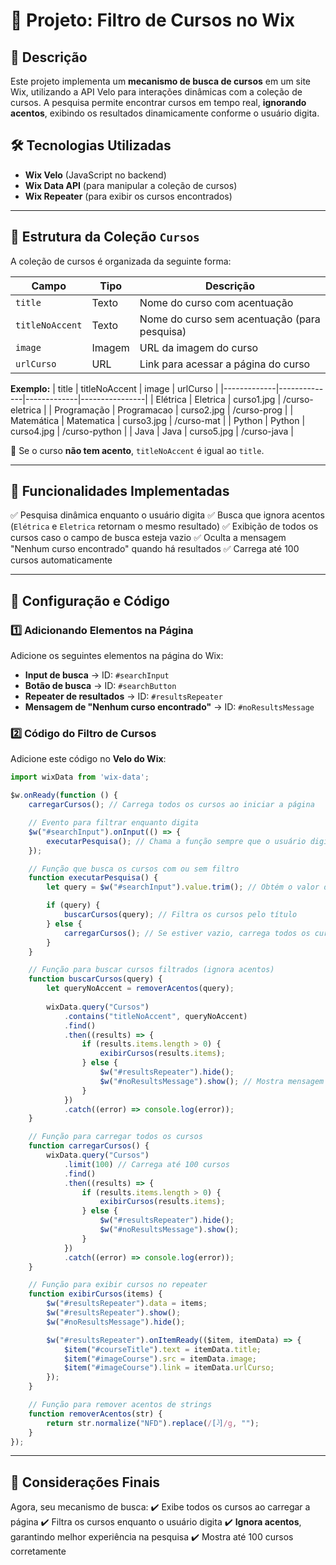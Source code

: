 # 🚀 Projeto: Filtro de Cursos no Wix

## 📌 Descrição
Este projeto implementa um **mecanismo de busca de cursos** em um site Wix, utilizando a API Velo para interações dinâmicas com a coleção de cursos. A pesquisa permite encontrar cursos em tempo real, **ignorando acentos**, exibindo os resultados dinamicamente conforme o usuário digita.

## 🛠️ Tecnologias Utilizadas
- **Wix Velo** (JavaScript no backend)
- **Wix Data API** (para manipular a coleção de cursos)
- **Wix Repeater** (para exibir os cursos encontrados)

---

## 📂 Estrutura da Coleção `Cursos`
A coleção de cursos é organizada da seguinte forma:

| Campo          | Tipo   | Descrição                                      |
|---------------|--------|------------------------------------------------|
| `title`       | Texto  | Nome do curso com acentuação                   |
| `titleNoAccent` | Texto  | Nome do curso sem acentuação (para pesquisa)   |
| `image`       | Imagem | URL da imagem do curso                         |
| `urlCurso`    | URL    | Link para acessar a página do curso            |

**Exemplo:**
| title        | titleNoAccent  | image        | urlCurso          |
|-------------|--------------|-------------|----------------|
| Elétrica    | Eletrica     | curso1.jpg  | /curso-eletrica |
| Programação | Programacao  | curso2.jpg  | /curso-prog     |
| Matemática  | Matematica   | curso3.jpg  | /curso-mat      |
| Python      | Python      | curso4.jpg  | /curso-python   |
| Java        | Java        | curso5.jpg  | /curso-java     |

🔹 Se o curso **não tem acento**, `titleNoAccent` é igual ao `title`.

---

## 🎯 Funcionalidades Implementadas
✅ Pesquisa dinâmica enquanto o usuário digita
✅ Busca que ignora acentos (`Elétrica` e `Eletrica` retornam o mesmo resultado)
✅ Exibição de todos os cursos caso o campo de busca esteja vazio
✅ Oculta a mensagem "Nenhum curso encontrado" quando há resultados
✅ Carrega até 100 cursos automaticamente

---

## 🔧 Configuração e Código
### **1️⃣ Adicionando Elementos na Página**
Adicione os seguintes elementos na página do Wix:
- **Input de busca** → ID: `#searchInput`
- **Botão de busca** → ID: `#searchButton`
- **Repeater de resultados** → ID: `#resultsRepeater`
- **Mensagem de "Nenhum curso encontrado"** → ID: `#noResultsMessage`

### **2️⃣ Código do Filtro de Cursos**
Adicione este código no **Velo do Wix**:

```javascript
import wixData from 'wix-data';

$w.onReady(function () {
    carregarCursos(); // Carrega todos os cursos ao iniciar a página

    // Evento para filtrar enquanto digita
    $w("#searchInput").onInput(() => {
        executarPesquisa(); // Chama a função sempre que o usuário digita
    });

    // Função que busca os cursos com ou sem filtro
    function executarPesquisa() {
        let query = $w("#searchInput").value.trim(); // Obtém o valor digitado

        if (query) {
            buscarCursos(query); // Filtra os cursos pelo título
        } else {
            carregarCursos(); // Se estiver vazio, carrega todos os cursos
        }
    }

    // Função para buscar cursos filtrados (ignora acentos)
    function buscarCursos(query) {
        let queryNoAccent = removerAcentos(query);
        
        wixData.query("Cursos")
            .contains("titleNoAccent", queryNoAccent)
            .find()
            .then((results) => {
                if (results.items.length > 0) {
                    exibirCursos(results.items);
                } else {
                    $w("#resultsRepeater").hide();
                    $w("#noResultsMessage").show(); // Mostra mensagem de "Nenhum curso encontrado"
                }
            })
            .catch((error) => console.log(error));
    }

    // Função para carregar todos os cursos
    function carregarCursos() {
        wixData.query("Cursos")
            .limit(100) // Carrega até 100 cursos
            .find()
            .then((results) => {
                if (results.items.length > 0) {
                    exibirCursos(results.items);
                } else {
                    $w("#resultsRepeater").hide();
                    $w("#noResultsMessage").show();
                }
            })
            .catch((error) => console.log(error));
    }

    // Função para exibir cursos no repeater
    function exibirCursos(items) {
        $w("#resultsRepeater").data = items;
        $w("#resultsRepeater").show();
        $w("#noResultsMessage").hide();

        $w("#resultsRepeater").onItemReady(($item, itemData) => {
            $item("#courseTitle").text = itemData.title;
            $item("#imageCourse").src = itemData.image;
            $item("#imageCourse").link = itemData.urlCurso;
        });
    }

    // Função para remover acentos de strings
    function removerAcentos(str) {
        return str.normalize("NFD").replace(/[̀-ͯ]/g, "");
    }
});
```

---

## 📢 Considerações Finais
Agora, seu mecanismo de busca:
✔️ Exibe todos os cursos ao carregar a página
✔️ Filtra os cursos enquanto o usuário digita
✔️ **Ignora acentos**, garantindo melhor experiência na pesquisa
✔️ Mostra até 100 cursos corretamente


